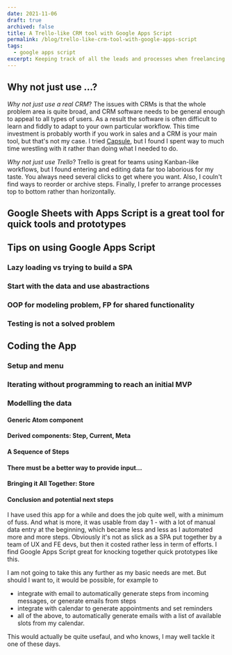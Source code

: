 ```yaml
---
date: 2021-11-06
draft: true
archived: false
title: A Trello-like CRM tool with Google Apps Script
permalink: /blog/trello-like-crm-tool-with-google-apps-script
tags:
  - google apps script
excerpt: Keeping track of all the leads and processes when freelancing or now that I have just been laid off and am job hunting, can be a daunting task. I have built a simple tool in Google Apps Script to make the process easier
---
```


## Why not just use ...?

_Why not just use a real CRM_? The issues with CRMs is that the whole problem area is quite broad, and CRM software needs to be general enough to appeal to all types of users. As a result the software is often difficult to learn and fiddly to adapt to your own particular workflow. This time investment is probably worth if you work in sales and a CRM is your main tool, but that's not my case. I tried [Capsule](https://capsulecrm.com/), but I found I spent way to much time wrestling with it rather than doing what I needed to do.

_Why not just use Trello_? Trello is great for teams using Kanban-like workflows, but I found entering and editing data far too laborious for my taste. You always need several clicks to get where you want. Also, I couln't find ways to reorder or archive steps. Finally, I prefer to arrange processes top to bottom rather than horizontally.

## Google Sheets with Apps Script is a great tool for quick tools and prototypes

## Tips on using Google Apps Script

### Lazy loading vs trying to build a SPA

### Start with the data and use abastractions

### OOP for modeling problem, FP for shared functionality

### Testing is not a solved problem

## Coding the App

### Setup and menu

### Iterating without programming to reach an initial MVP

### Modelling the data

#### Generic Atom component

#### Derived components: Step, Current, Meta

#### A Sequence of Steps

#### There must be a better way to provide input...

#### Bringing it All Together: Store

#### Conclusion and potential next steps

I have used this app for a while and does the job quite well, with a minimum of fuss. And what is more, it was usable from day 1 - with a lot of manual data entry at the beginning, which became less and less as I automated more and more steps. Obviously it's not as slick as a SPA put together by a team of UX and FE devs, but then it costed rather less in term of efforts. I find Google Apps Script great for knocking together quick prototypes like this.

I am not going to take this any further as my basic needs are met. But should I want to, it would be possible, for example to

- integrate with email to automatically generate steps from incoming messages, or generate emails from steps
- integrate with calendar to generate appointments and set reminders
- all of the above, to automatically generate emails with a list of available slots from my calendar.

This would actually be quite usefaul, and who knows, I may well tackle it one of these days.
